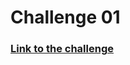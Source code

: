 # Challenge 01

### <a href="https://github.com/Rocketseat/bootcamp-gostack-desafio-01/blob/master/README.md#desafio-01-conceitos-do-nodejs">Link to the challenge</a>

